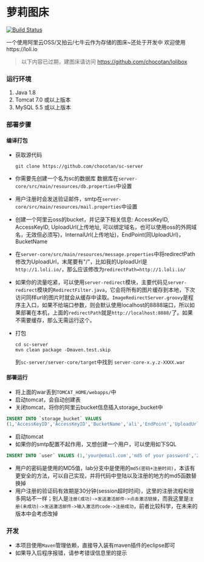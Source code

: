 萝莉图床
=========

[![Build Status](https://drone.io/github.com/chocotan/sc-server/status.png)](https://drone.io/github.com/chocotan/sc-server/latest)

一个使用阿里云OSS/又拍云/七牛云作为存储的图床~还处于开发中
欢迎使用https://loli.io

> 以下内容已过期，建图床请访问 https://github.com/chocotan/lolibox

### 运行环境
1. Java 1.8
2. Tomcat 7.0 或以上版本
3. MySQL 5.5 或以上版本

### 部署步骤

#### 编译打包

* 获取源代码
  ```
  git clone https://github.com/chocotan/sc-server
  ```
* 你需要先创建一个名为sc的数据库
数据库在```server-core/src/main/resources/db.properties```中设置
* 用户注册时会发送验证邮件，smtp在```server-core/src/main/resources/mail.properties```中设置
* 创建一个阿里云oss的bucket，并记录下相关信息: AccessKeyID, AccessKeyID, UploadUrl(上传地址, 可以绑定域名，也可以使用oss的外网域名，无效但必须写)，InternalUrl(上传地址)，EndPoint(同UploadUrl)，BucketName
* 在```server-core/src/main/resources/message.properties```中将redirectPath修改为UploadUrl，末尾要有"/"，比如我的UploadUrl是```http://1.loli.io/```，那么应该修改为```redirectPath=http://1.loli.io/```
* 如果你的流量吃紧，可以使用`server-redirect`模块，主要代码见`server-redirect`模块的`RedirectFilter.java`，它会将所有的图片缓存到本地，下次访问同样url的图片时就会从缓存中读取。`ImageRedirectServer.groovy`是程序主入口，如果不给端口参数，则会默认使用localhost的8888端口，所以如果部署在本机，上面的`redirectPath`就是`http://localhost:8888/`了。如果不需要缓存，那么无需运行这个。


* 打包 
  ```
  cd sc-server
  mvn clean package -Dmaven.test.skip
  ```
  到```sc-server/server-core/target```中找到 ```server-core-x.y.z-XXXX.war```

#### 部署运行
  * 将上面的war丢到```TOMCAT_HOME/webapps/```中
  * 启动tomcat，会自动创建表
  * 关闭tomcat，将你的阿里云bucket信息插入storage_bucket中

  ```sql
  INSERT INTO `storage_bucket` VALUES 
  (1,'AccessKeyID','AccessKeyID','BucketName','ali','EndPoint','UploadUrl','1','image','InternalUrl');
  ```
  * 启动tomcat
  * 如果你的smtp配置不起作用，又想创建一个用户，可以使用如下SQL

  ```sql
  INSERT INTO `user` VALUES (1,'your@email.com','md5 of your password','2014-04-29 04:20:56');
  ```
  * 用户的密码是使用的MD5值，lab分支中是使用的`md5(密码+注册时间)`，本该有更安全的方法，可以自己实现，并将代码中登陆以及注册的地方的md5函数替换掉
  * 用户注册的验证码有效期是30分钟(session超时时间)，这里的注册流程和很多网站不一样；别人是`注册(成功)->发送激活邮件->点击激活链接`，而我这里是`注册(未成功)->发送激活邮件->输入激活的code->注册成功`，前者比较科学，在未来的版本中会考虑改掉
  
### 开发
* 本项目使用`Maven`管理依赖，直接导入装有maven插件的eclipse即可
* 如果导入后程序报错，请参考错误信息里的提示
